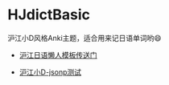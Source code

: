 # HJdictBasic

沪江小D风格Anki主题，适合用来记日语单词哟:smile:

- [沪江日语懒人模板传送门](https://zhuanlan.zhihu.com/p/24902283)

- [沪江小D-jsonp测试](http://blog.nocode.site/anki-theme-hjbasic/)
